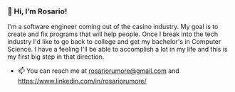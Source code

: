 ### 👋 Hi, I’m Rosario!

<p>I'm a software engineer coming out of the casino industry. My goal is to create and fix programs that will help people. Once I break into the tech industry I'd like to go back to college and get my bachelor's in Computer Science. I have a feeling I'll be able to accomplish a lot in my life and this is my first big step in that direction.



- 📫 You can reach me at rosariorumore@gmail.com and https://www.linkedin.com/in/rosariorumore/
